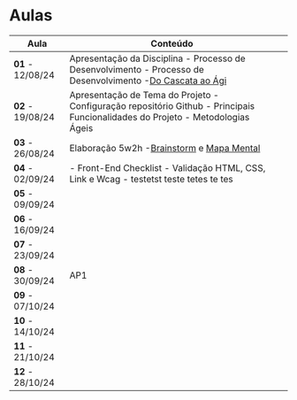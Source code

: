 # Aulas


| Aula             | Conteúdo  |   |  
|------------------|------------------|------------------|
|__01__ - 12/08/24 | Apresentação da Disciplina - Processo de Desenvolvimento - Processo de Desenvolvimento -[Do Cascata ao Ági](../assets/Aulas/CascataAoAgil.docx)  |   |
|__02__ - 19/08/24 | Apresentação de Tema do Projeto - Configuração repositório Github - Principais Funcionalidades do Projeto  - Metodologias Ágeis|   | 
|__03__ - 26/08/24  | Elaboração 5w2h -[Brainstorm](../assets/Aulas/O%20processo%20de brainstorm.pdf) e [Mapa Mental](../assets/Aulas/Mapa%20Mental.pdf)   |   |  
|__04__ - 02/09/24   | - Front-End Checklist - Validação HTML, CSS, Link e Wcag  - testetst teste tetes te tes   |   |
|__05__ - 09/09/24   |   |   |
|__06__ - 16/09/24   |   |   |
|__07__ - 23/09/24   |   |   |
|__08__ - 30/09/24   |  AP1 |   |
|__09__ - 07/10/24   |   |   |
|__10__ - 14/10/24   |   |   |
|__11__ - 21/10/24   |   |   |
|__12__ - 28/10/24   |   |   |
